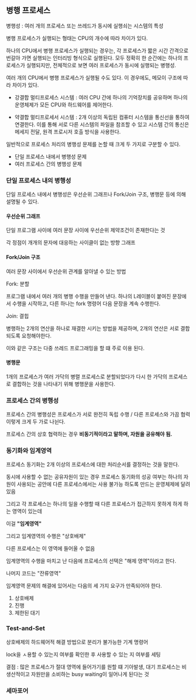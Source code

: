 ## 병행 프로세스

병행성 : 여러 개의 프로세스 또는 쓰레드가 동시에 실행쇠는 시스템의 특성

병행 프로세스가 실행되는 형태는 CPU의 개수에 따라 차이가 있다. 

하나의 CPU에서 병행 프로세스가 실행되는 경우는, 각 프로세스가 짧은 시간 간격으로 번갈아 가면 실행되는 인터리빙 형식으로 실행된다. 
모두 정확히 한 순간에는 하나의 프로세스가 실행되지만, 전체적으로 보면 여러 프로세스가 동시에 실행되는 병행성. 

여러 개의 CPU에서 병행 프로세스가 실행될 수도 있다. 이 경우에도, 메모이 구조에 따라 차이가 있다.

- 강결합 멀티프로세스 시스템 : 여러 CPU 간에 하나의 기억장치를 공유하며 하나의 운영체제가 모든 CPU와 하드웨어를 제어한다. 

- 약결합 멀티프로세서 시스템 : 2개 이상의 독립된 컴퓨터 시스템을 통신선을 통하여 연결한다. 이를 통해 서로 다른 시스템의 파일을 참조할 수 있고
시스템 간의 통신은 메세지 전달, 원격 프로시저 호출 방식을 사용한다. 

일반적으로 프로세스 처리의 병행성 문제를 논할 때 크게 두 가지로 구분할 수 있다. 

- 단일 프로세스 내에서 병행성 문제
- 여러 프로세스 간의 병행성 문제 

### 단일 프로세스 내의 병행성

단일 프로세스 내에서 병행성은 우선순위 그래프나 Fork/Join 구조, 병행문 등에 의해 설명될 수 있다. 

#### 우선순위 그래프

단일 프로그램 사이에 여러 문장 사이에 우선순위 제약조건이 존재한다는 것

각 정점이 개개의 문자에 대응하는 사이클이 없는 방향 그래프


#### Fork/Join 구조

여러 문장 사이에서 우선순위 관계를 알아낼 수 있는 방법

Fork: 분할

프로그램 내에서 여러 개의 병행 수행을 만들어 낸다. 
하나의 L레이블이 붙여진 문장에서 수행을 시작하고, 다른 하나는 fork 명령어 다음 문장을 계속 수행한다. 

Join: 결힙

병행하는 2개의 연산을 하나로 재결한 시키는 방법을 제공하며, 2개의 연산은 서로 결합되도록 요청해야한다. 

이와 같은 구조는 다중 쓰레드 프로그래밍을 할 떄 주로 이용 된다. 

#### 병행문

1개의 프로세스가 여러 가닥의 병렬 프로세스로 분할되었다가 다시 한 가닥의 프로세스로 결합하는 것을 나타내기 위해 병행문을 사용한다. 

### 프로세스 간의 병행성

프로세스 간의 병행성은 프로세스가 서로 완전히 독립 수행 / 다른 프로세스와 가끔 협력 이렇게 크게 두 가로 나뉜다.

프로세스 간의 상호 협력하는 경우 **비동기적이라고 말하며, 자원을 공유해야 됨.** 

### 동기화와 임계영역

프로세스 동기화는 2개 이상의 프로세스에 대한 처리순서를 결정하는 것을 말한다. 

동시에 사용할 수 없는 공유자원이 있는 경우 프로세스 동기화의 성공 여부는 하나의 자원이 사용되는 공안에 다른 프로세스에서는 사용 불가능 하도록 만드는 운영체제에 달려있음

그리고 각 프로세스는 하나의 일을 수행할 때 다른 프로세스가 접근하지 못하게 하게 하는 영역이 있는데

이걸 **"임계영역"**

그리고 임계영역의 수행은 "상호배제"

다른 프로세스는 이 영역에 들어올 수 없음

임계영역의 수행을 마치고 난 다음에 프로세스의 선택은 "해제 영역"이라고 한다. 

나머지 코드는 "잔류영역"

임계영역 문제의 해결에 있어서는 다음의 세 가지 요구가 만족되어야 한다.

1. 상호배제
2. 진행
3. 제한된 대기 


### Test-and-Set

상호배제의 하드웨어적 해결 방법으로 분리가 불가능한 기계 명령어 

lock을 ㅅ용할 수 있는지 여부를 확인한 후 사용할 수 있는 지 여부를 세팅 


결점 : 많은 프로세스가 절대 영역에 들어가기를 원할 떄 기아발생, 대기 프로세스는 비생산적이고 자원만을 소비하는 busy waiting이 일어나게 된다는 것 

### 세마포어 




